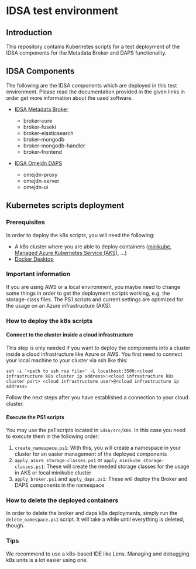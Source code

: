 # IDSA test environment

## Introduction
This repository contains Kubernetes scripts for a test deployment of the IDSA components for the Metadata Broker and DAPS functionality.

## IDSA Components
The following are the IDSA components which are deployed in this test environment. Please read the documentation provided in the given links in order get more information about the used software.

* [IDSA Metadata Broker](https://github.com/International-Data-Spaces-Association/metadata-broker-open-core)
  * broker-core
  * broker-fuseki
  * broker-elasticsearch
  * broker-mongodb
  * broker-mongodb-handler
  * broker-frontend

* [IDSA Omejdn DAPS](https://github.com/International-Data-Spaces-Association/omejdn-daps)
  * omejdn-proxy
  * omejdn-server
  * omejdn-ui

## Kubernetes scripts deployment

### Prerequisites
In order to deploy the k8s scripts, you will need the following:

- A k8s cluster where you are able to deploy containers ([minikube](https://minikube.sigs.k8s.io/docs/start/), [Managed Azure Kubernetes Service (AKS)](https://docs.microsoft.com/en-us/azure/aks/learn/quick-kubernetes-deploy-cli), ...)
- [Docker Desktop](https://www.docker.com/blog/getting-started-with-docker-desktop/)

### Important information
If you are using AWS or a local environment, you maybe need to change some things in order to get the deployment scripts working, e.g. the storage-class files. The PS1 scripts and current settings are optimized for the usage on an Azure infrastructure (AKS).

### How to deploy the k8s scripts

#### Connect to the cluster inside a cloud infrastructure
This step is only needed if you want to deploy the components into a cluster inside a cloud infrastructure like Azure or AWS. You first need to connect your local machine to your cluster via ssh like this:

`ssh -i '<path to ssh rsa file>' -L localhost:3500:<cloud infrastructure k8s cluster ip address>:<cloud infrastructure k8s cluster port> <cloud infrastructure user>@<cloud infrastructure ip address>`

Follow the next steps after you have established a connection to your cloud cluster.

#### Execute the PS1 scripts
You may use the ps1 scripts located in `idsa/src/k8s`. In this case you need to execute them in the following order:

1. `create_namespace.ps1`: With this, you will create a namespace in your cluster for an easier management of the deployed components
3. `apply_azure_storage-classes.ps1` or `apply_minikube_storage-classes.ps1`: These will create the needed storage classes for the usage in AKS or local minikube cluster
5. `apply_broker.ps1` and `apply_daps.ps1`: These will deploy the Broker and DAPS components in the namespace

### How to delete the deployed containers
In order to delete the broker and daps k8s deployments, simply run the `delete_namespace.ps1` script. It will take a while until everything is deleted, though.

### Tips
We recommend to use a k8s-based IDE like Lens. Managing and debugging k8s units is a lot easier using one.

